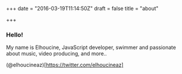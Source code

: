 +++
date = "2016-03-19T11:14:50Z"
draft = false
title = "about"

+++

### Hello!

My name is Elhoucine, JavaScript developer, swimmer and passionate about music, video producing, and more..

(@elhoucineaz)[https://twitter.com/elhoucineaz]
